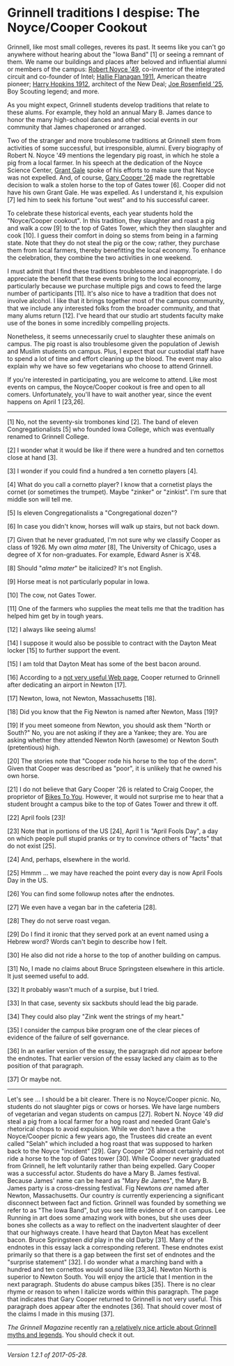 Grinnell traditions I despise: The Noyce/Cooper Cookout
=======================================================

Grinnell, like most small colleges, reveres its past.  It seems
like you can't go anywhere without hearing about the "Iowa Band"
[1] or seeing a remnant of them.  We name our buildings and places 
after beloved and influential alumni or members of the campus: [Robert
Noyce '49](robert-noyce), co-inventor of the integrated circuit and
co-founder of Intel; [Hallie Flanagan 1911](hallie-flanagan), American
theatre pioneer; [Harry Hopkins 1912](harry-hopkins), architect of the New
Deal; [Joe Rosenfield '25](joe-rosenfield), Boy Scouting legend; and more.

As you might expect, Grinnell students develop traditions that relate
to these alums.  For example, they hold an annual Mary B. James dance
to honor the many high-school dances and other social events in our
community that James chaperoned or arranged.

Two of the stranger and more troublesome traditions at Grinnell stem from
activities of some successful, but irresponsible, alumni.  Every biography
of Robert N. Noyce '49 mentions the legendary pig roast, in which he
stole a pig from a local farmer.  In his speech at the dedication of
the Noyce Science Center, [Grant Gale](grant-gale) spoke of his efforts
to make sure that Noyce was not expelled.  And, of course, [Gary Cooper
'26](gary-cooper) made the regrettable decision to walk a stolen horse
to the top of Gates tower [6].  Cooper did not have his own Grant Gale.
He was expelled.  As I understand it, his expulsion [7] led him to seek
his fortune "out west" and to his successful career.

To celebrate these historical events, each year students hold the 
"Noyce/Cooper cookout".  In this tradition, they slaughter and
roast a pig and walk a cow [9] to the top of Gates Tower, which they
then slaughter and cook [10].  I guess their comfort in doing so stems from
being in a farming state.  Note that they do not steal the pig or the
cow; rather, they purchase them from local farmers, thereby benefitting
the local economy.  To enhance the celebration, they combine the two
activities in one weekend.

I must admit that I find these traditions troublesome and inappropriate.
I do appreciate the benefit that these events bring to the local economy,
particularly because we purchase multiple pigs and cows to feed the
large number of participants [11].  It's also nice to have a tradition
that does not involve alcohol.  I like that it brings together most
of the campus community, that we include any interested folks from the
broader community, and that many alums return [12].  I've heard
that our studio art students faculty make use of the bones in some
incredibly compelling projects.  

Nonetheless, it seems unnecessarily cruel to slaughter these animals
on campus.  The pig roast is also troublesome given the population of
Jewish and Muslim students on campus.  Plus, I expect that our custodial
staff have to spend a lot of time and effort cleaning up the blood.
The event may also explain why we have so few vegetarians who choose to
attend Grinnell.

If you're interested in participating, you are welcome to attend.  Like
most events on campus, the Noyce/Cooper cookout is free and open to all
comers.  Unfortunately, you'll have to wait another year, since the
event happens on April 1 [23,26].

---

[1] No, not the seventy-six trombones kind [2].  The band of eleven
Congregationalists [5] who founded Iowa College, which was eventually
renamed to Grinnell College.

[2] I wonder what it would be like if there were a hundred and ten
cornettos close at hand [3].

[3] I wonder if you could find a hundred a ten cornetto players [4].

[4] What do you call a cornetto player?  I know that a cornetist plays 
the cornet (or sometimes the trumpet).  Maybe "zinker" or "zinkist".
I'm sure that middle son will tell me.

[5] Is eleven Congregationalists a "Congregational dozen"?

[6] In case you didn't know, horses will walk up stairs, but not back down.

[7] Given that he never graduated, I'm not sure why we classify Cooper
as class of 1926.  My own *alma mater* [8], The University of Chicago, uses
a degree of X for non-graduates.  For example, Edward Asner is X'48.

[8] Should "*alma mater*" be italicized?  It's not English.

[9] Horse meat is not particularly popular in Iowa.

[10] The cow, not Gates Tower.

[11] One of the farmers who supplies the meat tells me that the tradition
has helped him get by in tough years.

[12] I always like seeing alums!

[14] I suppose it would also be possible to contract with the Dayton Meat
locker [15] to further support the event.

[15] I am told that Dayton Meat has some of the best bacon around.

[16] According to a [not very useful Web
page](https://www.grinnell.edu/about/history/gary-cooper-revisits-grinnell),
Cooper returned to Grinnell after dedicating an airport in Newton [17].

[17] Newton, Iowa, not Newton, Massachusetts [18].

[18] Did you know that the Fig Newton is named after Newton, Mass [19]?

[19] If you meet someone from Newton, you should ask them "North or South?"
No, you are not asking if they are a Yankee; they are.  You are asking whether
they attended Newton North (awesome) or Newton South (pretentious) high.

[20] The stories note that "Cooper rode his horse to the top of the dorm".
Given that Cooper was described as "poor", it is unlikely that he owned
his own horse.

[21] I do not believe that Gary Cooper '26 is related to Craig Cooper, the
proprietor of [Bikes To You](http://www.bikestoyou.com/).  However, it would
not surprise me to hear that a student brought a campus bike to the top of
Gates Tower and threw it off.

[22] April fools [23]!

[23] Note that in portions of the US [24], April 1 is "April Fools Day", a day
on which people pull stupid pranks or try to convince others of 
"facts" that do not exist [25].

[24] And, perhaps, elsewhere in the world.

[25] Hmmm ... we may have reached the point every day is now April Fools Day 
in the US.

[26] You can find some followup notes after the endnotes.

[27] We even have a vegan bar in the cafeteria [28].

[28] They do not serve roast vegan.

[29] Do I find it ironic that they served pork at an event named using a Hebrew
word?  Words can't begin to describe how I felt.

[30] He also did not ride a horse to the top of another building on campus.

[31] No, I made no claims about Bruce Springsteen elsewhere in this article.
It just seemed useful to add.

[32] It probably wasn't much of a surpise, but I tried.

[33] In that case, seventy six sackbuts should lead the big parade.

[34] They could also play "Zink went the strings of my heart."

[35] I consider the campus bike program one of the clear pieces of evidence
of the failure of self governance.

[36] In an earlier version of the essay, the paragraph did *not*
appear before the endnotes.  That earlier version of the essay lacked
any claim as to the position of that paragraph.

[37] Or maybe not.

---

Let's see ... I should be a bit clearer.  There is no Noyce/Cooper picnic.
No, students do not slaughter pigs or cows or horses.  We have large
numbers of vegetarian and vegan students on campus [27].  Robert N. Noyce
'49 *did* steal a pig from a local farmer for a hog roast and needed Grant
Gale's rhetorical chops to avoid expulsion.  While we don't have a the
Noyce/Cooper picnic a few years ago, the Trustees did create an event
called "Selah" which included a hog roast that was supposed to harken
back to the Noyce "incident" [29].  Gary Cooper '26 almost certainly
did not ride a horse to the top of Gates tower [30].  While Cooper
never graduated from Grinnell, he left voluntarily rather than being
expelled.  Gary Cooper was a successful actor.  Students do have a
Mary B. James festival.  Because James' name can be heard as "Mary
*Be* James", the Mary B. James party is a cross-dressing festival.
Fig Newtons *are* named after Newton, Massachusetts.  Our country *is*
currently experiencing a significant disconnect between fact and fiction.
Grinnell was founded by something we refer to as "The Iowa Band", but
you see little evidence of it on campus.  Lee Running in art does some
amazing work with bones, but she uses deer bones she collects as a way to
reflect on the inadvertent slaughter of deer that our highways create.
I have heard that Dayton Meat has excellent bacon.  Bruce Springsteen
*did* play in the old Darby [31].  Many of the endnotes in this essay lack
a corresponding referent.  These endnotes exist primarily so that there
is a gap between the first set of endnotes and the "surprise statement"
[32].  I do wonder what a marching band with a hundred and ten cornettos
would sound like [33,34].  Newton North is superior to Newton South.
You will enjoy the article that I mention in the next paragraph.
Students do abuse campus bikes [35].  There is no clear rhyme or reason
to when I italicize words within this paragraph.  The page that indicates
that Gary Cooper returned to Grinnell is not very useful.  This
paragraph does appear after the endnotes [36].  That should
cover most of the claims I made in this musing [37].

_The Grinnell Magazine_ recently ran [a relatively nice article about
Grinnell myths and legends](https://www.grinnell.edu/news/campus-myth-busters).
You should check it out.

---

*Version 1.2.1 of 2017-05-28.*
